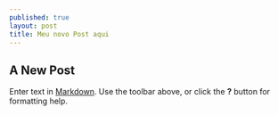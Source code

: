 ```yaml
---
published: true
layout: post
title: Meu novo Post aqui
---
```

## A New Post

Enter text in [Markdown](http://daringfireball.net/projects/markdown/). Use the toolbar above, or click the **?** button for formatting help.
